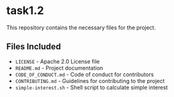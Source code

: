 # task1.2

This repository contains the necessary files for the project.

## Files Included

- `LICENSE` - Apache 2.0 License file
- `README.md` - Project documentation
- `CODE_OF_CONDUCT.md` - Code of conduct for contributors
- `CONTRIBUTING.md` - Guidelines for contributing to the project
- `simple-interest.sh` - Shell script to calculate simple interest
